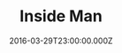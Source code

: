 ---
title: "Inside Man"
year: 2006
date: 2016-03-29T23:00:00.000Z
permalink: /almanac/movies/2016-03-30-inside-man/index.html
rating: 3
---